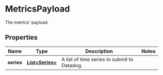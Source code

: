 

# MetricsPayload

The metrics' payload.

## Properties

Name | Type | Description | Notes
------------ | ------------- | ------------- | -------------
**series** | [**List&lt;Series&gt;**](Series.md) | A list of time series to submit to Datadog. | 



